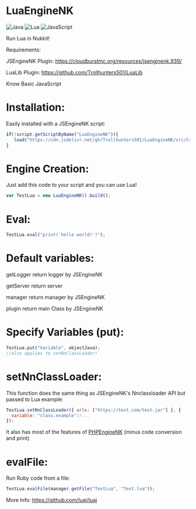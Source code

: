 # LuaEngineNK
![Java](https://img.shields.io/badge/java-%23ED8B00.svg?style=for-the-badge&logo=openjdk&logoColor=white)
![Lua](https://img.shields.io/badge/lua-%232C2D72.svg?style=for-the-badge&logo=lua&logoColor=white)
![JavaScript](https://img.shields.io/badge/javascript-%23323330.svg?style=for-the-badge&logo=javascript&logoColor=%23F7DF1E)

Run Lua in Nukkit!

Requirements:

JSEngineNK Plugin: https://cloudburstmc.org/resources/jsenginenk.939/

LuaLib Plugin: https://github.com/Trollhunters501/LuaLib

Know Basic JavaScript

# Installation: 
Easily installed with a JSEngineNK script:

```js
if(!script.getScriptByName("LuaEngineNK")){
   load("https://cdn.jsdelivr.net/gh/Trollhunters501/LuaEngineNK/src/Creadores/Program/LuaEngineNK.js");
}
```
# Engine Creation: 
Just add this code to your script and you can use Lua!
```js
var TestLua = new LuaEngineNK().build();
```
# Eval:
```js
TestLua.eval("print('hello world!')");
```
# Default variables:
getLogger return logger by JSEngineNK 

getServer return server 

manager return manager by JSEngineNK 

plugin return main Class by JSEngineNK
# Specify Variables (put):
```js
TestLua.put("Variable", objectJava);
//also applies to setNnClassLoader!
```
# setNnClassLoader: 
This function does the same thing as JSEngineNK's Nnclassloader API but passed to Lua example:
```js
TestLua.setNnClassLoader({ urls: ["https://test.com/test.jar"] }, {
  variable: "class.example"//...
});
```
It also has most of the features of [PHPEngineNK](https://cloudburstmc.org/resources/phpenginenk.968/) (minus code conversion and print)

# evalFile: 
Run Ruby code from a file:
```js
TestLua.evalFile(manager.getFile("TestLua", "Test.lua"));
```
More Info: https://github.com/luaj/luaj
